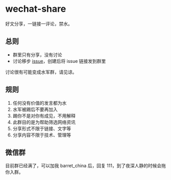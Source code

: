# wechat-share

好文分享，一链接一评论，禁水。

## 总则

- 群里只有分享，没有讨论
- 讨论移步 [issue](https://github.com/barretlee/wechat-share/issues)，创建后将 issue 链接发到群里

讨论很有可能变成水军群，请见谅。

## 规则

1. 任何没有价值的发言都为水
2. 水军被踢后不要再加入
3. 踢你不是对你有成见，不用解释
4. 此群目的是为帮助筛选网络资讯
5. 分享形式不限于链接、文字等
6. 分享内容不限于技术、管理等

## 微信群

目前群已经满了，可以加我 barret_china 后，回复 111，到了夜深人静的时候会拖你入群。
